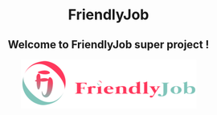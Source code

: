 <center> 

# FriendlyJob

## Welcome to FriendlyJob super project !

<img src="backend/public/assets/images/logo_fj_title_crop.png"> 

</center>
